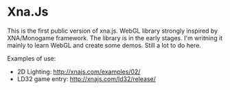 # Xna.Js
This is the first public version of xna.js. WebGL library strongly inspired by XNA/Monogame framework.
The library is in the early stages. I'm writning it mainly to learn WebGL and create some demos. Still a lot to do here.

Examples of use:
* 2D Lighting: http://xnajs.com/examples/02/
* LD32 game entry: http://xnajs.com/ld32/release/
